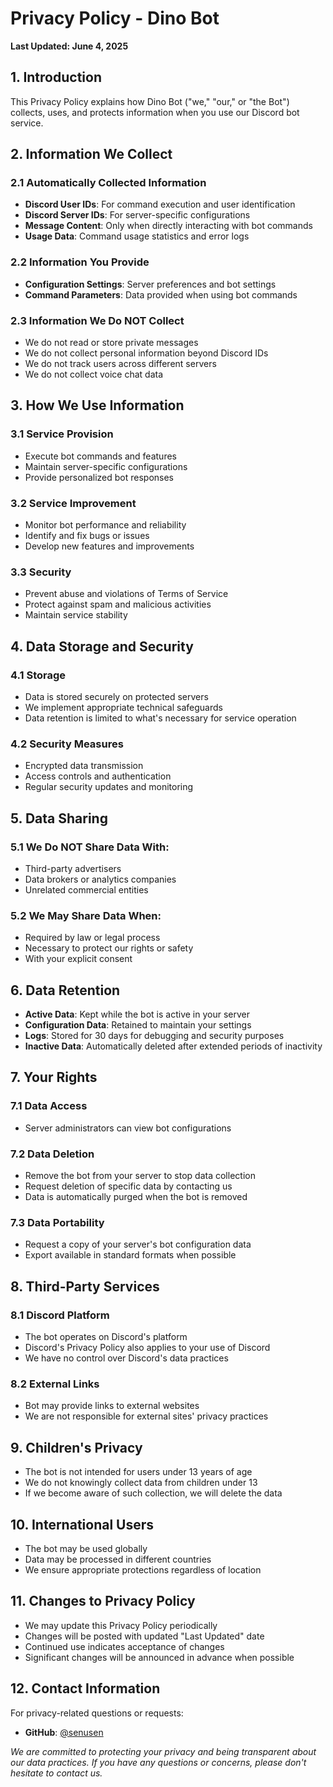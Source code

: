 # Privacy Policy - Dino Bot

**Last Updated: June 4, 2025**

## 1. Introduction

This Privacy Policy explains how Dino Bot ("we," "our," or "the Bot") collects, uses, and protects information when you use our Discord bot service.

## 2. Information We Collect

### 2.1 Automatically Collected Information
- **Discord User IDs**: For command execution and user identification
- **Discord Server IDs**: For server-specific configurations
- **Message Content**: Only when directly interacting with bot commands
- **Usage Data**: Command usage statistics and error logs

### 2.2 Information You Provide
- **Configuration Settings**: Server preferences and bot settings
- **Command Parameters**: Data provided when using bot commands

### 2.3 Information We Do NOT Collect
- We do not read or store private messages
- We do not collect personal information beyond Discord IDs
- We do not track users across different servers
- We do not collect voice chat data

## 3. How We Use Information

### 3.1 Service Provision
- Execute bot commands and features
- Maintain server-specific configurations
- Provide personalized bot responses

### 3.2 Service Improvement
- Monitor bot performance and reliability
- Identify and fix bugs or issues
- Develop new features and improvements

### 3.3 Security
- Prevent abuse and violations of Terms of Service
- Protect against spam and malicious activities
- Maintain service stability

## 4. Data Storage and Security

### 4.1 Storage
- Data is stored securely on protected servers
- We implement appropriate technical safeguards
- Data retention is limited to what's necessary for service operation

### 4.2 Security Measures
- Encrypted data transmission
- Access controls and authentication
- Regular security updates and monitoring

## 5. Data Sharing

### 5.1 We Do NOT Share Data With:
- Third-party advertisers
- Data brokers or analytics companies
- Unrelated commercial entities

### 5.2 We May Share Data When:
- Required by law or legal process
- Necessary to protect our rights or safety
- With your explicit consent

## 6. Data Retention

- **Active Data**: Kept while the bot is active in your server
- **Configuration Data**: Retained to maintain your settings
- **Logs**: Stored for 30 days for debugging and security purposes
- **Inactive Data**: Automatically deleted after extended periods of inactivity

## 7. Your Rights

### 7.1 Data Access
- Server administrators can view bot configurations

### 7.2 Data Deletion
- Remove the bot from your server to stop data collection
- Request deletion of specific data by contacting us
- Data is automatically purged when the bot is removed

### 7.3 Data Portability
- Request a copy of your server's bot configuration data
- Export available in standard formats when possible

## 8. Third-Party Services

### 8.1 Discord Platform
- The bot operates on Discord's platform
- Discord's Privacy Policy also applies to your use of Discord
- We have no control over Discord's data practices

### 8.2 External Links
- Bot may provide links to external websites
- We are not responsible for external sites' privacy practices

## 9. Children's Privacy

- The bot is not intended for users under 13 years of age
- We do not knowingly collect data from children under 13
- If we become aware of such collection, we will delete the data

## 10. International Users

- The bot may be used globally
- Data may be processed in different countries
- We ensure appropriate protections regardless of location

## 11. Changes to Privacy Policy

- We may update this Privacy Policy periodically
- Changes will be posted with updated "Last Updated" date
- Continued use indicates acceptance of changes
- Significant changes will be announced in advance when possible

## 12. Contact Information

For privacy-related questions or requests:

- **GitHub**: [@senusen](https://github.com/senusen)

*We are committed to protecting your privacy and being transparent about our data practices. If you have any questions or concerns, please don't hesitate to contact us.*

